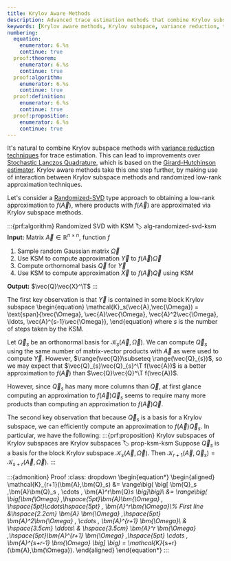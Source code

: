 ```yaml
---
title: Krylov Aware Methods
description: Advanced trace estimation methods that combine Krylov subspace techniques with variance reduction
keywords: [Krylov aware methods, Krylov subspace, variance reduction, trace estimation, subspace methods, convergence acceleration]
numbering:
  equation:
    enumerator: 6.%s
    continue: true
  proof:theorem:
    enumerator: 6.%s
    continue: true
  proof:algorithm:
    enumerator: 6.%s
    continue: true
  proof:definition:
    enumerator: 6.%s
    continue: true
  proof:proposition:
    enumerator: 6.%s
    continue: true
---
```


It's natural to combine Krylov subspace methods with [variance reduction techniques](./variance-reduction.ipynb) for trace estimation.
This can lead to improvements over [Stochastic Lanczos Quadrature](./stochastic-Lanczos-quadrature.md), which is based on the [Girard-Hutchinson estimator](./girard-hutchinson.md).
Krylov aware methods take this one step further, by making use of  interaction between Krylov subspace methods and randomized low-rank approximation techniques.

Let's consider a [Randomized-SVD](../05-Low-Rank-Approximation/randomized-svd.ipynb#alg-randomized-svd) type approach to obtaining a low-rank approximation to $f(\vec{A})$, where products with $f(\vec{A})$ are approximated via Krylov subspace methods.

:::{prf:algorithm} Randomized SVD with KSM
:label: alg-randomized-svd-ksm
**Input:** Matrix $\vec{A} \in \mathbb{R}^{n \times n}$, function $f$

1. Sample random Gaussian matrix $\vec{\Omega}$
1. Use KSM to compute approximation $\vec{Y}$ to $f(\vec{A})\vec{\Omega}$
1. Compute orthornomal basis $\vec{Q}$ for $\vec{Y}$
1. Use KSM to compute approximation $\vec{X}$ to $f(\vec{A}) \vec{Q}$ using KSM

**Output:** $\vec{Q}\vec{X}^\T$
:::


The first key observation is that $\vec{Y}$ is contained in some block Krylov subspace 
\begin{equation}
\mathcal{K}_s(\vec{A},\vec{\Omega}) =
\text{span}\{\vec{\Omega}, \vec{A}\vec{\Omega}, \vec{A}^2\vec{\Omega}, \ldots, \vec{A}^{s-1}\vec{\Omega}\},
\end{equation}
where $s$ is the number of steps taken by the KSM.

Let $\vec{Q}_{s}$ be an orthonormal basis for $\mathcal{K}_s(\vec{A},\vec{\Omega})$.
We can compute $\vec{Q}_{s}$ using the same number of matrix-vector products with $\vec{A}$ as were used to compute $\vec{Y}$.
However, $\range(\vec{Q})\subseteq \range(\vec{Q}_{s})$, so we may expect that $\vec{Q}_{s}\vec{Q}_{s}^\T f(\vec{A})$ is a better approximation to $f(\vec{A})$ than $\vec{Q}\vec{Q}^\T f(\vec{A})$.

However, since $\vec{Q}_{s}$ has many more columns than $\vec{Q}$, at first glance computing an approximation to $f(\vec{A})\vec{Q}_{s}$ seems to require many more products than computing an approximation to $f(\vec{A})\vec{Q}$.

The second key observation that because $\vec{Q}_{s}$ is a basis for a Krylov subspace, we can efficiently compute an approximation to $f(\vec{A}) \vec{Q}_{s}$.
In particular, we have the following:
:::{prf:proposition} Krylov subspaces of Krylov subspaces are Krylov subspaces
:label: prop-ksm-ksm
Suppose $\vec{Q}_{s}$ is a basis for the block Krylov subspace $\mathcal{K}_s(\vec{A},\vec{\Omega})$.
Then $\mathcal{K}_{r+1}(\vec{A},\vec{Q}_{s}) = \mathcal{K}_{s+r}(\vec{A},\vec{\Omega})$.
:::

:::{admonition} Proof
:class: dropdown
\begin{equation*}
\begin{aligned}
    \mathcal{K}_{r+1}(\bm{A},\bm{Q}_s) &= \range\big( \big[ \bm{Q}_s \,\bm{A}\bm{Q}_s \, \cdots \, \bm{A}^r\bm{Q}_s \big]\big)\\
    &=  \range\big( \big[\bm{\Omega} \,\hspace{5pt}\bm{A}\bm{\Omega} \, \hspace{5pt}\cdots\hspace{5pt} \, \bm{A}^r\bm{\Omega}\\% First line
    &\hspace{2.2cm} \bm{A} \bm{\Omega} \,\hspace{5pt} \bm{A}^2\bm{\Omega} \, \cdots \, \bm{A}^{r+1} \bm{\Omega}\\
    & \hspace{3.5cm} \ddots\\
    & \hspace{3.5cm} \bm{A}^r \bm{\Omega} \,\hspace{5pt}\bm{A}^{r+1} \bm{\Omega} \,\hspace{5pt} \cdots \, \bm{A}^{s+r-1} \bm{\Omega} \big] \big) = \mathcal{K}_{s+r}(\bm{A},\bm{\Omega}). 
\end{aligned}
\end{equation*}
:::


